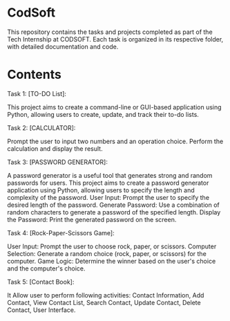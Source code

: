 # CodSoft

This repository contains the tasks and projects completed as part of the Tech Internship at CODSOFT. Each task is organized in its respective folder, with detailed documentation and code.

# Contents

Task 1: [TO-DO List]:

This project aims to create a command-line or GUI-based application using Python, allowing users to create, update, and track their to-do lists.

Task 2: [CALCULATOR]:

Prompt the user to input two numbers and an operation choice. Perform the calculation and display the result.

Task 3: [PASSWORD GENERATOR]:

A password generator is a useful tool that generates strong and random passwords for users. This project aims to create a password generator application using Python, allowing users to specify the length and complexity of the password. User Input: Prompt the user to specify the desired length of the password. Generate Password: Use a combination of random characters to generate a password of the specified length. Display the Password: Print the generated password on the screen.

Task 4: [Rock-Paper-Scissors Game]:

User Input: Prompt the user to choose rock, paper, or scissors.
Computer Selection: Generate a random choice (rock, paper, or scissors) for the computer. Game Logic: Determine the winner based on the user's choice and the computer's choice.

Task 5: [Contact Book]:

It Allow user to perform following activities: Contact Information, Add Contact, View Contact List, Search Contact, Update Contact, Delete Contact, User Interface.
